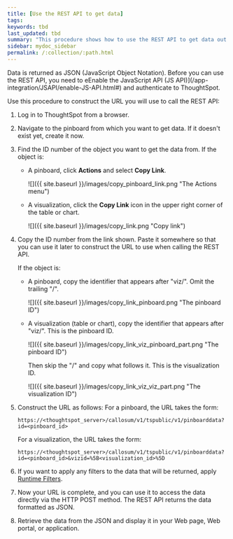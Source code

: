 ```yaml
---
title: [Use the REST API to get data]
tags:
keywords: tbd
last_updated: tbd
summary: "This procedure shows how to use the REST API to get data out of ThoughtSpot, so you can use it in a Web page, portal, or application. "
sidebar: mydoc_sidebar
permalink: /:collection/:path.html
---
```

Data is returned as JSON (JavaScript Object Notation). Before you can use the REST API, you need to eEnable the JavaScript API (JS API)](/app-integration/JSAPI/enable-JS-API.html#) and authenticate to ThoughtSpot.

Use this procedure to construct the URL you will use to call the REST API:

1. Log in to ThoughtSpot from a browser.
2. Navigate to the pinboard from which you want to get data. If it doesn't exist yet, create it now.
3. Find the ID number of the object you want to get the data from. If the object is:
    -   A pinboard, click **Actions** and select **Copy Link**.

        ![]({{ site.baseurl }}/images/copy_pinboard_link.png "The Actions menu")

    -   A visualization, click the **Copy Link** icon in the upper right corner of the table or chart.

         ![]({{ site.baseurl }}/images/copy_link.png "Copy link")

4. Copy the ID number from the link shown. Paste it somewhere so that you can use it later to construct the URL to use when calling the REST API.

    If the object is:
    -   A pinboard, copy the identifier that appears after "viz/". Omit the trailing "/".

        ![]({{ site.baseurl }}/images/copy_link_pinboard.png "The pinboard ID")

    -   A visualization \(table or chart\), copy the identifier that appears after "viz/". This is the pinboard ID.

        ![]({{ site.baseurl }}/images/copy_link_viz_pinboard_part.png "The pinboard ID")

        Then skip the "/" and copy what follows it. This is the visualization ID.

        ![]({{ site.baseurl }}/images/copy_link_viz_viz_part.png "The visualization ID")

5. Construct the URL as follows: For a pinboard, the URL takes the form:

    ```
    https://<thoughtspot_server>/callosum/v1/tspublic/v1/pinboarddata?id=<pinboard_id>
    ```

    For a visualization, the URL takes the form:

    ```
    https://<thoughtspot_server>/callosum/v1/tspublic/v1/pinboarddata?id=<pinboard_id>&vizid=%5B<visualization_id>%5D
    ```

6. If you want to apply any filters to the data that will be returned, apply [Runtime Filters](/admin/runtime-filters/about-runtime-filters.html#).
7. Now your URL is complete, and you can use it to access the data directly via the HTTP POST method.
  The REST API returns the data formatted as JSON.
8. Retrieve the data from the JSON and display it in your Web page, Web portal, or application.
